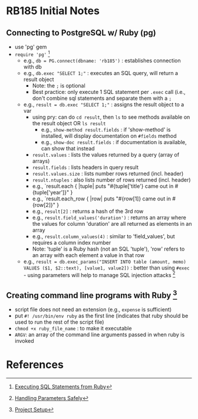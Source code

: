 # RB185 Initial Notes

## Connecting to PostgreSQL w/ Ruby (pg)
- use 'pg' gem
- `require 'pg'` [^1]
  - e.g., `db = PG.connect(dbname: 'rb185')` : establishes connection with db
  - e.g., `db.exec "SELECT 1;"` : executes an SQL query, will return a result object
    - Note: the `;` is optional
    - Best practice: only execute 1 SQL statement per `.exec` call (i.e., don't combine sql statements and separate them with a `;`
  - e.g., `result = db.exec "SELECT 1;"` : assigns the result object to a var
    - using pry: can do `cd result`, then `ls` to see methods available on the result object OR `ls result`
      - e.g., `show-method result.fields` : if 'show-method' is installed, will display documentation on `#fields` method
      - e.g., `show-doc result.fields` : if documentation is available, can show that instead
    - `result.values` : lists the values returned by a query (array of arrays)
    - `result.fields` : lists headers in query result
    - `result.values.size` : lists number rows returned (incl. header)
    - `result.ntuples` : also lists number of rows returned (incl. header)
    - e.g., `result.each { |tuple| puts "#{tuple['title'} came out in #{tuple['year']}" }
    - e.g., `result.each_row { |row| puts "#{row[1]} came out in #{row[2]}" }
    - e.g., `result[2]` : returns a hash of the 3rd row
    - e.g., `result.field_values('duration')` : returns an array where the values for column 'duration' are all returned as elements in an array
    - e.g., `result.column_values(4)` : similar to 'field_values', but requires a column index number
    - Note: 'tuple' is a Ruby hash (not an SQL 'tuple'), 'row' refers to an array with each element a value in that row
  - e.g., `result = db.exec_params("INSERT INTO table (amount, memo) VALUES ($1, $2::text), [value1, value2])` : better than using `#exec` - using parameters will help to manage SQL injection attacks [^3]


## Creating command line programs with Ruby [^2]
- script file does not need an extension (e.g., `expense` is sufficient)
- put `#! /usr/bin/env ruby` as the first line (indicates that ruby should be used to run the rest of the script file)
- `chmod +x ruby_file_name` : to make it executable
- `ARGV`: an array of the command line arguments passed in when ruby is invoked

# References
[^1]: [Executing SQL Statements from Ruby](https://launchschool.com/lessons/10f7102d/assignments/003e5e30)
[^2]: [Project Setup](https://launchschool.com/lessons/10f7102d/assignments/2090528a)
[^3]: [Handling Parameters Safely](https://launchschool.com/lessons/10f7102d/assignments/6877d345)
